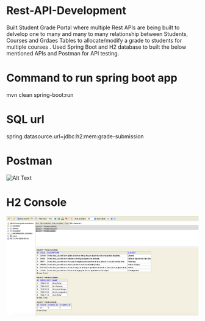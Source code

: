 # Rest-API-Development
Built Student Grade Portal where multiple Rest APIs are being built to delvelop one to many and many to many relationship between Students, Courses and Grdaes Tables to allocate/modify a grade to students for multiple courses . Used Spring Boot and H2 database to built the below mentioned APIs and Postman for API testing.

# Command to run spring boot app
mvn clean spring-boot:run

# SQL url
spring.datasource.url=jdbc:h2:mem:grade-submission

# Postman
![Alt Text](Rest-API-Development/POSTMAN.png)


# H2 Console
![Alt Text](https://github.com/dhillonajender/Rest-API-Development/blob/master/H2%20CONSOLE.png?raw=true)


